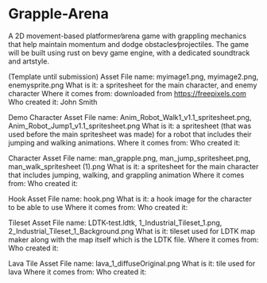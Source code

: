 # Grapple-Arena
A 2D movement-based platformer⁄arena game with grappling mechanics that help maintain momentum and dodge obstacles⁄projectiles.
The game will be built using rust on bevy game engine, with a dedicated soundtrack and artstyle.


(Template until submission)
Asset
File name: myimage1.png, myimage2.png, enemysprite.png
What is it: a spritesheet for the main character, and enemy character
Where it comes from: downloaded from https://freepixels.com
Who created it: John Smith


Demo Character Asset
File name: Anim_Robot_Walk1_v1.1_spritesheet.png, Anim_Robot_Jump1_v1.1_spritesheet.png
What is it: a spritesheet (that was used before the main spritesheet was made) for a robot that includes their jumping and walking animations.
Where it comes from:
Who created it:

Character Asset
File name: man_grapple.png, man_jump_spritesheet.png, man_walk_spritesheet (1).png
What is it: a spritesheet for the main character that includes jumping, walking, and grappling animation
Where it comes from: 
Who created it: 

Hook Asset
File name: hook.png
What is it: a hook image for the character to be able to use
Where it comes from:
Who created it:

Tileset Asset
File name: LDTK-test.ldtk, 1_Industrial_Tileset_1.png, 2_Industrial_Tileset_1_Background.png
What is it: tileset used for LDTK map maker along with the map itself which is the LDTK file.
Where it comes from: 
Who created it: 

Lava Tile Asset
File name: lava_1_diffuseOriginal.png
What is it: tile used for lava
Where it comes from:
Who created it:

